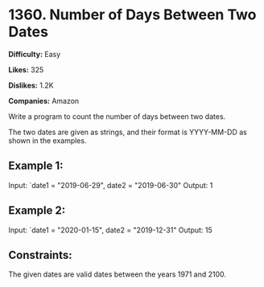 # 1360. Number of Days Between Two Dates

**Difficulty:** Easy

**Likes:** 325

**Dislikes:** 1.2K

**Companies:** Amazon

Write a program to count the number of days between two dates.

The two dates are given as strings, and their format is YYYY-MM-DD as shown in the examples.

## Example 1:

Input: `date1 = "2019-06-29", date2 = "2019-06-30"
Output: 1

## Example 2:

Input: `date1 = "2020-01-15", date2 = "2019-12-31"
Output: 15

## Constraints:

The given dates are valid dates between the years 1971 and 2100.
